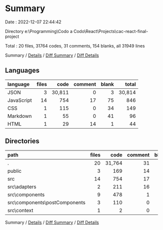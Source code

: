# Summary

Date : 2022-12-07 22:44:42

Directory e:\\Programming\\Codo a Codo\\React\\Projects\\cac-react-final-project

Total : 20 files,  31764 codes, 31 comments, 154 blanks, all 31949 lines

Summary / [Details](details.md) / [Diff Summary](diff.md) / [Diff Details](diff-details.md)

## Languages
| language | files | code | comment | blank | total |
| :--- | ---: | ---: | ---: | ---: | ---: |
| JSON | 3 | 30,811 | 0 | 3 | 30,814 |
| JavaScript | 14 | 754 | 17 | 75 | 846 |
| CSS | 1 | 115 | 0 | 34 | 149 |
| Markdown | 1 | 55 | 0 | 41 | 96 |
| HTML | 1 | 29 | 14 | 1 | 44 |

## Directories
| path | files | code | comment | blank | total |
| :--- | ---: | ---: | ---: | ---: | ---: |
| . | 20 | 31,764 | 31 | 154 | 31,949 |
| public | 3 | 169 | 14 | 36 | 219 |
| src | 14 | 754 | 17 | 75 | 846 |
| src\\adapters | 2 | 211 | 16 | 22 | 249 |
| src\\components | 9 | 478 | 1 | 44 | 523 |
| src\\components\\postComponents | 3 | 110 | 0 | 12 | 122 |
| src\\context | 1 | 2 | 0 | 2 | 4 |

Summary / [Details](details.md) / [Diff Summary](diff.md) / [Diff Details](diff-details.md)